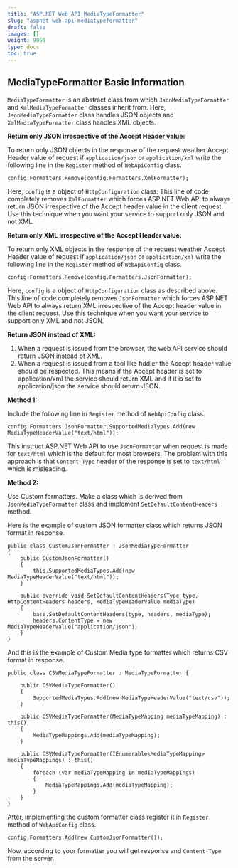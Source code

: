 ```yaml
---
title: "ASP.NET Web API MediaTypeFormatter"
slug: "aspnet-web-api-mediatypeformatter"
draft: false
images: []
weight: 9950
type: docs
toc: true
---
```


## MediaTypeFormatter Basic Information
`MediaTypeFormatter` is an abstract class from which `JsonMediaTypeFormatter` and `XmlMediaTypeFormatter` classes inherit from. Here, `JsonMediaTypeFormatter` class handles JSON objects and `XmlMediaTypeFormatter` class handles XML objects.

**Return only JSON irrespective of the Accept Header value:**

To return only JSON objects in the response of the request weather Accept Header value of request if `application/json` or `application/xml` write the following line in the `Register` method of `WebApiConfig` class.

    config.Formatters.Remove(config.Formatters.XmlFormatter);

Here, `config` is a object of `HttpConfiguration` class. This line of code completely removes `XmlFormatter` which forces ASP.NET Web API to always return JSON irrespective of the Accept header value in the client request. Use this technique when you want your service to support only JSON and not XML. 


**Return only XML irrespective of the Accept Header value:**

To return only XML objects in the response of the request weather Accept Header value of request if `application/json` or `application/xml` write the following line in the `Register` method of `WebApiConfig` class.

    config.Formatters.Remove(config.Formatters.JsonFormatter);

Here, `config` is a object of `HttpConfiguration` class as described above. This line of code completely removes `JsonFormatter` which forces ASP.NET Web API to always return XML irrespective of the Accept header value in the client request. Use this technique when you want your service to support only XML and not JSON.

**Return JSON instead of XML:**

 1. When a request is issued from the browser, the web API service should return JSON instead of XML.
 2. When a request is issued from a tool like fiddler the Accept header value should be respected. This means if the Accept header is set to application/xml the service should return XML and if it is set to application/json the service should return JSON.

**Method 1:**

Include the following line in `Register` method of `WebApiConfig` class.

    config.Formatters.JsonFormatter.SupportedMediaTypes.Add(new MediaTypeHeaderValue("text/html"));

This instruct ASP.NET Web API to use `JsonFormatter` when request is made for `text/html` which is the default for most browsers. The problem with this approach is that `Content-Type` header of the response is set to `text/html` which is misleading.

**Method 2:**

Use Custom formatters. Make a class which is derived from `JsonMediaTypeFormatter` class and implement `SetDefaultContentHeaders` method. 

Here is the example of custom JSON formatter class which returns JSON format in response.

    public class CustomJsonFormatter : JsonMediaTypeFormatter
    {
        public CustomJsonFormatter()
        {
            this.SupportedMediaTypes.Add(new MediaTypeHeaderValue("text/html"));
        }
    
        public override void SetDefaultContentHeaders(Type type, HttpContentHeaders headers, MediaTypeHeaderValue mediaType)
        {
            base.SetDefaultContentHeaders(type, headers, mediaType);
            headers.ContentType = new MediaTypeHeaderValue("application/json");
        }
    }

And this is the example of Custom Media type formatter which returns CSV format in response.

    public class CSVMediaTypeFormatter : MediaTypeFormatter {

        public CSVMediaTypeFormatter()
        {
            SupportedMediaTypes.Add(new MediaTypeHeaderValue("text/csv"));
        }
        
        public CSVMediaTypeFormatter(MediaTypeMapping mediaTypeMapping) : this()
        {
            MediaTypeMappings.Add(mediaTypeMapping);
        }
        
        public CSVMediaTypeFormatter(IEnumerable<MediaTypeMapping> mediaTypeMappings) : this()
        {
            foreach (var mediaTypeMapping in mediaTypeMappings)
            {
                MediaTypeMappings.Add(mediaTypeMapping);
            }
        }
    }

After, implementing the custom formatter class register it in `Register` method of `WebApiConfig` class.

    config.Formatters.Add(new CustomJsonFormatter());

Now, according to your formatter you will get response and `Content-Type` from the server.


